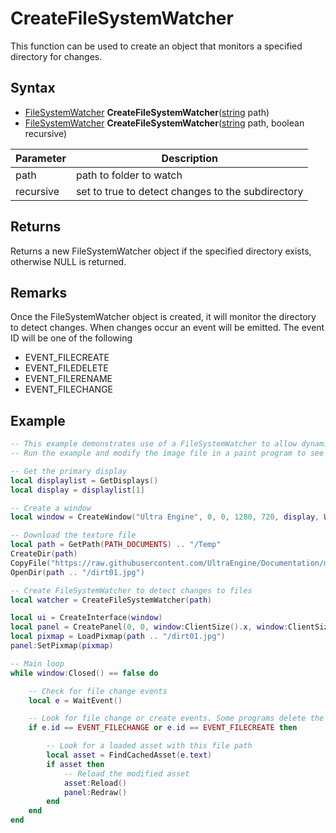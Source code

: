 # CreateFileSystemWatcher

This function can be used to create an object that monitors a specified directory for changes.

## Syntax

- [FileSystemWatcher](FileSystemWatcher.md) **CreateFileSystemWatcher**([string](https://www.lua.org/manual/5.4/manual.html#6.4) path)
- [FileSystemWatcher](FileSystemWatcher.md) **CreateFileSystemWatcher**([string](https://www.lua.org/manual/5.4/manual.html#6.4) path, boolean recursive)

| Parameter | Description |
|---|---|
| path | path to folder to watch |
| recursive | set to true to detect changes to the subdirectory |

## Returns

Returns a new FileSystemWatcher object if the specified directory exists, otherwise NULL is returned.

## Remarks

Once the FileSystemWatcher object is created, it will monitor the directory to detect changes. When changes occur an event will be emitted. The event ID will be one of the following
- EVENT_FILECREATE
- EVENT_FILEDELETE
- EVENT_FILERENAME
- EVENT_FILECHANGE

## Example

```lua
-- This example demonstrates use of a FileSystemWatcher to allow dynamic asset reloading.
-- Run the example and modify the image file in a paint program to see your changes appear as the program is running.

-- Get the primary display
local displaylist = GetDisplays()
local display = displaylist[1]

-- Create a window
local window = CreateWindow("Ultra Engine", 0, 0, 1280, 720, display, WINDOW_TITLEBAR | WINDOW_CENTER)

-- Download the texture file
local path = GetPath(PATH_DOCUMENTS) .. "/Temp"
CreateDir(path)
CopyFile("https://raw.githubusercontent.com/UltraEngine/Documentation/master/Assets/Materials/Ground/dirt01.jpg", path .. "/dirt01.jpg")
OpenDir(path .. "/dirt01.jpg")

-- Create FileSystemWatcher to detect changes to files
local watcher = CreateFileSystemWatcher(path)

local ui = CreateInterface(window)
local panel = CreatePanel(0, 0, window:ClientSize().x, window:ClientSize().y, ui.background)
local pixmap = LoadPixmap(path .. "/dirt01.jpg")
panel:SetPixmap(pixmap)

-- Main loop
while window:Closed() == false do

    -- Check for file change events
    local e = WaitEvent()

    -- Look for file change or create events. Some programs delete the file and then recreate it when they save.
    if e.id == EVENT_FILECHANGE or e.id == EVENT_FILECREATE then

        -- Look for a loaded asset with this file path
        local asset = FindCachedAsset(e.text)
        if asset then
            -- Reload the modified asset
            asset:Reload()
            panel:Redraw()
        end
    end
end
```
